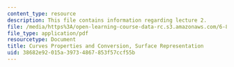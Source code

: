 ```yaml
---
content_type: resource
description: This file contains information regarding lecture 2.
file: /media/https%3A/open-learning-course-data-rc.s3.amazonaws.com/6-837-computer-graphics-fall-2012/38682e92015a39734867853f57ccf55b_MIT6_837F12_Lec02.pdf
file_type: application/pdf
resourcetype: Document
title: Curves Properties and Conversion, Surface Representation
uid: 38682e92-015a-3973-4867-853f57ccf55b
---
```

